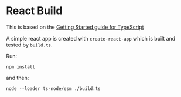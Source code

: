 # React Build

This is based on the [Getting Started guide for TypeScript](https://docs.dagger.io/sdk/typescript/783645/get-started#step-5-test-against-multiple-nodejs-versions)

A simple react app is created with `create-react-app` which is built and tested by `build.ts`.

Run:

`npm install`

and then:

`node --loader ts-node/esm ./build.ts`